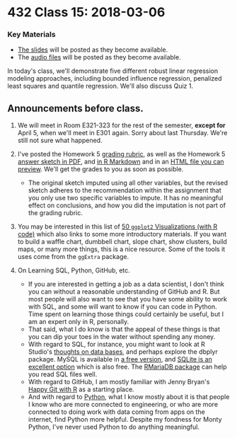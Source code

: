 # 432 Class 15: 2018-03-06

### Key Materials

- [The slides](https://github.com/THOMASELOVE/432-2018/tree/master/slides/class15) will be posted as they become available.
- The [audio files](https://github.com/THOMASELOVE/432-2018/tree/master/slides/class15) will be posted as they become available.

In today's class, we'll demonstrate five different robust linear regression modeling approaches, including bounded influence regression, penalized least squares and quantile regression. We'll also discuss Quiz 1.

## Announcements before class.

1. We will meet in Room E321-323 for the rest of the semester, **except for** April 5, when we'll meet in E301 again. Sorry about last Thursday. We're still not sure what happened.

2. I've posted the Homework 5 [grading rubric](https://github.com/THOMASELOVE/432-2018/blob/master/assignments/hw5/hw5rubric.md), as well as the Homework 5 [answer sketch in PDF](https://github.com/THOMASELOVE/432-2018/blob/master/assignments/hw5/hw5sketch.pdf), and [in R Markdown](https://raw.githubusercontent.com/THOMASELOVE/432-2018/master/assignments/hw5/hw5sketch.Rmd) and in an [HTML file you can preview](http://htmlpreview.github.io/?https://github.com/THOMASELOVE/432-2018/blob/master/assignments/hw5/hw5sketch.html). We'll get the grades to you as soon as possible.
    - The original sketch imputed using all other variables, but the revised sketch adheres to the recommendation within the assignment that you only use two specific variables to impute. It has no meaningful effect on conclusions, and how you did the imputation is not part of the grading rubric.

3. You may be interested in this list of [50 `ggplot2` Visualizations (with R code)](http://r-statistics.co/Top50-Ggplot2-Visualizations-MasterList-R-Code.html) which also links to some more introductory materials. If you want to build a waffle chart, dumbbell chart, slope chart, show clusters, build maps, or many more things, this is a nice resource. Some of the tools it uses come from the `ggExtra` package.

4. On Learning SQL, Python, GitHub, etc.
    - If you are interested in getting a job as a data scientist, I don't think you can without a reasonable understanding of GitHub and R. But most people will also want to see that you have some ability to work with SQL, and some will want to know if you can code in Python. Time spent on learning those things could certainly be useful, but I am an expert only in R, personally.
    - That said, what I do know is that the appeal of these things is that you can dip your toes in the water without spending any money.
    - With regard to SQL, for instance, you might want to look at R Studio's [thoughts on data bases](https://db.rstudio.com/), and perhaps explore the dbplyr package. MySQL is available in [a free version](https://dev.mysql.com/downloads/mysql/), and [SQLite is an excellent option](https://www.sqlite.org/index.html) which is also free. The [RMariaDB package](https://github.com/r-dbi/RMariaDB) can help you read SQL files well.
    - With regard to GitHub, I am mostly familiar with Jenny Bryan's [Happy Git with R](http://happygitwithr.com/) as a starting place.
    - And with regard to [Python](https://www.python.org/), what I know mostly about it is that people I know who are more connected to engineering, or who are more connected to doing work with data coming from apps on the internet, find Python more helpful. Despite my fondness for Monty Python, I've never used Python to do anything meaningful.
